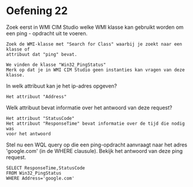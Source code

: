 # Oefening 22

Zoek eerst in WMI CIM Studio welke WMI klasse kan gebruikt worden om een ping - opdracht uit te voeren. 

```
Zoek de WMI-klasse met "Search for Class" waarbij je zoekt naar een klasse of 
attribuut dat "ping" bevat.

We vinden de klasse "Win32_PingStatus"
Merk op dat je in WMI CIM Studio geen instanties kan vragen van deze klasse.
```

In welk attribuut kan je het ip-adres opgeven?

```
Het attribuut "Address"
```

Welk attribuut bevat informatie over het antwoord van deze request?

```
Het attribuut "StatusCode"
Het attribuut "ResponseTime" bevat informatie over de tijd die nodig was 
voor het antwoord
```

Stel nu een WQL query op die een ping-opdracht aanvraagt naar het adres 'google.com' (in de WHERE clausule). Bekijk het antwoord van deze ping request.

```
SELECT ResponseTime,StatusCode 
FROM Win32_PingStatus 
WHERE Address='google.com'
```
